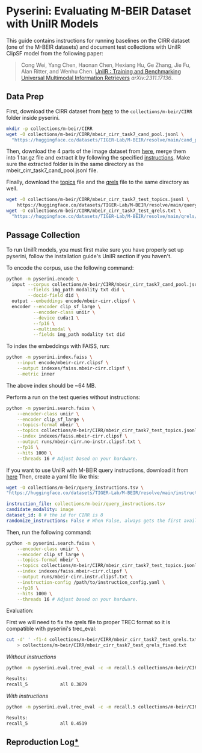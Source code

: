 # Pyserini: Evaluating M-BEIR Dataset with UniIR Models

This guide contains instructions for running baselines on the CIRR dataset (one of the M-BEIR datasets) and document test collections with UniIR ClipSF model from the following paper:

> Cong Wei, Yang Chen, Haonan Chen, Hexiang Hu, Ge Zhang, Jie Fu, Alan Ritter, and Wenhu Chen. [UniIR : Training and Benchmarking Universal Multimodal Information Retrievers](https://arxiv.org/abs/2106.14807) _arXiv:2311.17136_.

## Data Prep
 
First, download the CIRR dataset from [here](https://huggingface.co/datasets/TIGER-Lab/M-BEIR/blob/main/cand_pool/local/mbeir_cirr_task7_cand_pool.jsonl) to the `collections/m-beir/CIRR` folder inside pyserini.

```bash
mkdir -p collections/m-beir/CIRR
wget -O collections/m-beir/CIRR/mbeir_cirr_task7_cand_pool.jsonl \
  "https://huggingface.co/datasets/TIGER-Lab/M-BEIR/resolve/main/cand_pool/local/mbeir_cirr_task7_cand_pool.jsonl"
```

Then, download the 4 parts of the image dataset from [here](https://huggingface.co/datasets/TIGER-Lab/M-BEIR/tree/main), merge them into 1 tar.gz file and extract it by following the specified [instructions](https://huggingface.co/datasets/TIGER-Lab/M-BEIR/blob/main/README.md#downloading-the-m-beir-dataset). Make sure the extracted folder is in the same directory as the mbeir_cirr_task7_cand_pool.jsonl file.

Finally, download the [topics](https://huggingface.co/datasets/TIGER-Lab/M-BEIR/blob/main/query/test/mbeir_cirr_task7_test.jsonl) file and the [qrels](https://huggingface.co/datasets/TIGER-Lab/M-BEIR/blob/main/qrels/test/mbeir_cirr_task7_test_qrels.txt) file to the same directory as well.

```bash
wget -O collections/m-beir/CIRR/mbeir_cirr_task7_test_topics.jsonl \
    https://huggingface.co/datasets/TIGER-Lab/M-BEIR/resolve/main/query/test/mbeir_cirr_task7_test.jsonl
wget -O collections/m-beir/CIRR/mbeir_cirr_task7_test_qrels.txt \
  "https://huggingface.co/datasets/TIGER-Lab/M-BEIR/resolve/main/qrels/test/mbeir_cirr_task7_test_qrels.txt"
```

## Passage Collection

To run UniIR models, you must first make sure you have properly set up pyserini, follow the installation guide's UniIR section if you haven't.

To encode the corpus, use the following command:

```bash
python -m pyserini.encode \
  input --corpus collections/m-beir/CIRR/mbeir_cirr_task7_cand_pool.jsonl \
        --fields img_path modality txt did \
        --docid-field did \
  output --embeddings encode/mbeir-cirr.clipsf \
  encoder --encoder clip_sf_large \
          --encoder-class uniir \
          --device cuda:1 \
          --fp16 \
          --multimodal \
          --fields img_path modality txt did
```

To index the embeddings with FAISS, run:

```bash
python -m pyserini.index.faiss \
    --input encode/mbeir-cirr.clipsf \
    --output indexes/faiss.mbeir-cirr.clipsf \
    --metric inner
```

The above index should be ~64 MB.

Perform a run on the test queries without instructions:

```bash
python -m pyserini.search.faiss \
    --encoder-class uniir \
    --encoder clip_sf_large \
    --topics-format mbeir \
    --topics collections/m-beir/CIRR/mbeir_cirr_task7_test_topics.jsonl \
    --index indexes/faiss.mbeir-cirr.clipsf \
    --output runs/mbeir-cirr.no-instr.clipsf.txt \
    --fp16 \
    --hits 1000 \
    --threads 16 # Adjust based on your hardware.
```

If you want to use UniIR with M-BEIR query instructions, download it from [here](https://huggingface.co/datasets/TIGER-Lab/M-BEIR/blob/main/instructions/query_instructions.tsv)
Then, create a yaml file like this:

```bash
wget -O collections/m-beir/query_instructions.tsv \
"https://huggingface.co/datasets/TIGER-Lab/M-BEIR/resolve/main/instructions/query_instructions.tsv"
```

```yaml
instruction_file: collections/m-beir/query_instructions.tsv
candidate_modality: image
dataset_id: 8 # the id for CIRR is 8
randomize_instructions: False # When False, always gets the first available instruction for each query. Set it to true if you want to use instructions at the random indexes.
```

Then, run the following command:

```bash
python -m pyserini.search.faiss \
    --encoder-class uniir \
    --encoder clip_sf_large \
    --topics-format mbeir \
    --topics collections/m-beir/CIRR/mbeir_cirr_task7_test_topics.jsonl \
    --index indexes/faiss.mbeir-cirr.clipsf \
    --output runs/mbeir-cirr.instr.clipsf.txt \
    --instruction-config /path/to/instruction_config.yaml \
    --fp16 \
    --hits 1000 \
    --threads 16 # Adjust based on your hardware.
```

Evaluation:

First we will need to fix the qrels file to proper TREC format so it is compatible with pyserini's trec_eval:

```bash
cut -d' ' -f1-4 collections/m-beir/CIRR/mbeir_cirr_task7_test_qrels.txt \
    > collections/m-beir/CIRR/mbeir_cirr_task7_test_qrels_fixed.txt
```

_Without instructions_

```bash
python -m pyserini.eval.trec_eval -c -m recall.5 collections/m-beir/CIRR/mbeir_cirr_task7_test_qrels_fixed.txt runs/mbeir-cirr.no-instr.clipsf.txt

Results:
recall_5           	all	0.3879
```

_With instructions_

```bash
python -m pyserini.eval.trec_eval -c -m recall.5 collections/m-beir/CIRR/mbeir_cirr_task7_test_qrels_fixed.txt runs/mbeir-cirr.instr.clipsf.txt

Results:
recall_5           	all	0.4519
```


## Reproduction Log[*](reproducibility.md)

